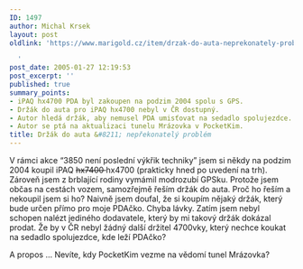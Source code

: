 ```yaml
---
ID: 1497
author: Michal Krsek
layout: post
oldlink: 'https://www.marigold.cz/item/drzak-do-auta-neprekonately-problem

  '
post_date: 2005-01-27 12:19:53
post_excerpt: ''
published: true
summary_points:
- iPAQ hx4700 PDA byl zakoupen na podzim 2004 spolu s GPS.
- Držák do auta pro iPAQ hx4700 nebyl v ČR dostupný.
- Autor hledá držák, aby nemusel PDA umisťovat na sedadlo spolujezdce.
- Autor se ptá na aktualizaci tunelu Mrázovka v PocketKim.
title: Držák do auta &#8211; nepřekonatelý problém
---
```


<p>V rámci akce &#8220;3850 není poslední výkřik techniky&#8221; jsem si někdy na podzim 2004 koupil iPAQ <strike>hx7400 </strike>hx4700 (prakticky hned po uvedení na trh). Zároveň jsem z brblající rodiny vymámil modrozubí GPSku. Protože jsem občas na cestách vozem, samozřejmě řeším držák do auta. Proč ho řeším a nekoupil jsem si ho? Naivně jsem doufal, že si koupím nějaký držák, který bude určen přímo pro moje PDAčko. Chyba lávky. Zatím jsem nebyl schopen nalézt jediného dodavatele, který by mi takový držák dokázal prodat. Že by v ČR nebyl žádný další držitel 4700vky, který nechce koukat na sedadlo spolujezdce, kde leží PDAčko? </p>
<p>A propos &#8230; Nevíte, kdy PocketKim vezme na vědomí tunel Mrázovka?
</p>